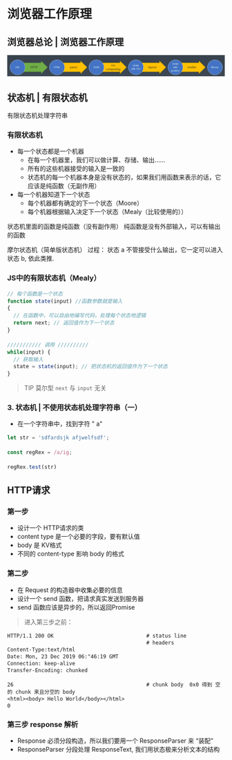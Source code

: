 # 浏览器工作原理

## 浏览器总论 | 浏览器工作原理

![images](./assets/browser-render.png)

## 状态机 | 有限状态机

有限状态机处理字符串

### 有限状态机

- 每一个状态都是一个机器
  - 在每一个机器里，我们可以做计算、存储、输出......
  - 所有的这些机器接受的输入是一致的
  - 状态机的每一个机器本身是没有状态的，如果我们用函数来表示的话，它应该是纯函数（无副作用）
- 每一个机器知道下一个状态
  - 每个机器都有确定的下一个状态（Moore）
  - 每个机器根据输入决定下一个状态（Mealy（比较使用的））

状态机里面的函数是纯函数（没有副作用）
纯函数是没有外部输入，可以有输出的函数

摩尔状态机（简单版状态机）
过程：
状态 a 不管接受什么输出，它一定可以进入状态 b, 依此类推.

### JS中的有限状态机（Mealy）

```js
// 每个函数是一个状态
function state(input) //函数参数就是输入
{
  // 在函数中，可以自由地编写代码，处理每个状态地逻辑
  return next; // 返回值作为下一个状态
}

/////////// 调用 //////////
while(input) {
  // 获取输入
  state = state(input); // 把状态机的返回值作为下一个状态
}
```

> TIP
> 莫尔型 `next` 与 `input` 无关

### 3. 状态机 | 不使用状态机处理字符串（一）

- 在一个字符串中，找到字符 " a"

```js
let str = 'sdfardsjk afjwelfsdf';

const regRex = /a/ig;

regRex.test(str)

```

## HTTP请求

### 第一步

- 设计一个 HTTP请求的类
- content type 是一个必要的字段，要有默认值
- body 是 KV格式
- 不同的 content-type 影响 body 的格式

### 第二步

- 在 Request 的构造器中收集必要的信息
- 设计一个 send 函数，把请求真实发送到服务器
- send 函数应该是异步的，所以返回Promise

> 进入第三步之前：
```
HTTP/1.1 200 OK                              # status line
                                             # headers
Content-Type:text/html                      
Date: Mon, 23 Dec 2019 06:"46:19 GMT
Connection: keep-alive
Transfer-Encoding: chunked

26                                           # chunk body  0x0 得到 空的 chunk 来且分空的 body
<html><body> Hello World</body></html>
0
```

### 第三步 response 解析

- Response 必须分段构造，所以我们要用一个 ResponseParser 来 “装配”
- ResponseParser 分段处理 ResponseText, 我们用状态极来分析文本的结构



